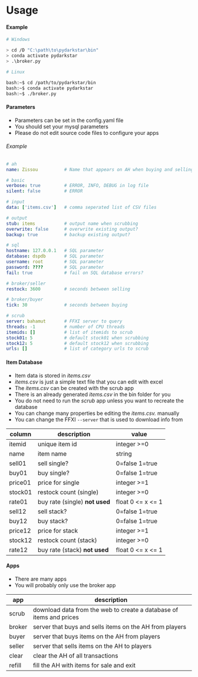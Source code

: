 # Usage

#### Example

```bash
# Windows

> cd /D "C:\path\to\pydarkstar\bin"
> conda activate pydarkstar
> .\broker.py

# Linux

bash:~$ cd /path/to/pydarkstar/bin
bash:~$ conda activate pydarkstar
bash:~$ ./broker.py
```

#### Parameters

* Parameters can be set in the config.yaml file
* You should set your mysql parameters
* Please do not edit source code files to configure your apps

###### Example

```yaml
# ah
name: Zissou          # Name that appears on AH when buying and selling

# basic
verbose: true         # ERROR, INFO, DEBUG in log file
silent: false         # ERROR

# input
data: ['items.csv']   # comma seperated list of CSV files

# output
stub: items           # output name when scrubbing
overwrite: false      # overwrite existing output?
backup: true          # backup existing output?

# sql
hostname: 127.0.0.1   # SQL parameter
database: dspdb       # SQL parameter
username: root        # SQL parameter
password: ????        # SQL parameter
fail: true            # fail on SQL database errors?

# broker/seller
restock: 3600         # seconds between selling

# broker/buyer
tick: 30              # seconds between buying

# scrub
server: bahamut       # FFXI server to query
threads: -1           # number of CPU threads
itemids: []           # list of itemids to scrub
stock01: 5            # default stock01 when scrubbing
stock12: 5            # default stock12 when scrubbing
urls: []              # list of category urls to scrub
```

#### Item Database

* Item data is stored in *items.csv*
* *items.csv* is just a simple text file that you can edit with excel
* The *items.csv* can be created with the scrub app
* There is an already generated *items.csv* in the bin folder for you
* You do not need to run the *scrub* app unless you want to recreate the database
* You can change many properties be editing the *items.csv.* manually
* You can change the FFXI `--server` that is used to download info from

| column   | description                     | value             |
| ---------|---------------------------------|-------------------|
| itemid   | unique item id                  | integer >=0       |
| name     | item name                       | string            |
| sell01   | sell single?                    | 0=false 1=true    |
| buy01    | buy single?                     | 0=false 1=true    |
| price01  | price for single                | integer >=1       |
| stock01  | restock count (single)          | integer >=0       |
| rate01   | buy rate (single) **not used**  | float 0 <= x <= 1  |
| sell12   | sell stack?                     | 0=false 1=true    |
| buy12    | buy stack?                      | 0=false 1=true    |
| price12  | price for stack                 | integer >=1       |
| stock12  | restock count (stack)           | integer >=0       |
| rate12   | buy rate (stack) **not used**   | float 0 <= x <= 1  |

#### Apps

* There are many apps
* You will probably only use the broker app

| app    | description                                                         |
|--------|---------------------------------------------------------------------|
| scrub  | download data from the web to create a database of items and prices |
| broker | server that buys and sells items on the AH from players             |
| buyer  | server that buys items on the AH from players                       |
| seller | server that sells items on the AH to players                        |
| clear  | clear the AH of all transactions                                    |
| refill | fill the AH with items for sale and exit                            |
